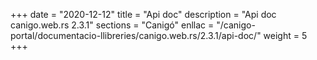 +++
date        = "2020-12-12"
title       = "Api doc"
description = "Api doc canigo.web.rs 2.3.1"
sections    = "Canigó"
enllac		= "/canigo-portal/documentacio-llibreries/canigo.web.rs/2.3.1/api-doc/"
weight		= 5
+++
